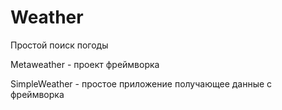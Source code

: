 # Weather
 Простой поиск погоды

Metaweather - проект фреймворка

SimpleWeather - простое приложение получающее данные с фреймворка